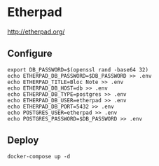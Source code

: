 # Etherpad

http://etherpad.org/

## Configure
```
export DB_PASSWORD=$(openssl rand -base64 32)
echo ETHERPAD_DB_PASSWORD=$DB_PASSWORD >> .env
echo ETHERPAD_TITLE=Bloc Note >> .env
echo ETHERPAD_DB_HOST=db >> .env
echo ETHERPAD_DB_TYPE=postgres >> .env
echo ETHERPAD_DB_USER=etherpad >> .env
echo ETHERPAD_DB_PORT=5432 >> .env
echo POSTGRES_USER=etherpad >> .env
echo POSTGRES_PASSWORD=$DB_PASSWORD >> .env
```

## Deploy
```
docker-compose up -d
```
